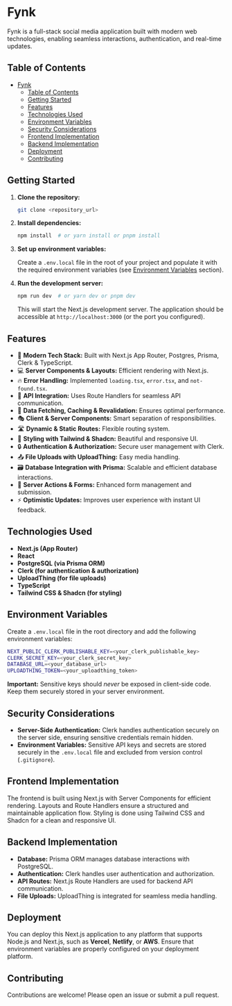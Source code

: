 # Fynk

Fynk is a full-stack social media application built with modern web technologies, enabling seamless interactions, authentication, and real-time updates.

## Table of Contents
- [Fynk](#fynk)
  - [Table of Contents](#table-of-contents)
  - [Getting Started](#getting-started)
  - [Features](#features)
  - [Technologies Used](#technologies-used)
  - [Environment Variables](#environment-variables)
  - [Security Considerations](#security-considerations)
  - [Frontend Implementation](#frontend-implementation)
  - [Backend Implementation](#backend-implementation)
  - [Deployment](#deployment)
  - [Contributing](#contributing)

## Getting Started

1. **Clone the repository:**

    ```bash
    git clone <repository_url>
    ```

2. **Install dependencies:**

    ```bash
    npm install  # or yarn install or pnpm install
    ```

3. **Set up environment variables:**

    Create a `.env.local` file in the root of your project and populate it with the required environment variables (see [Environment Variables](#environment-variables) section).

4. **Run the development server:**

    ```bash
    npm run dev  # or yarn dev or pnpm dev
    ```

    This will start the Next.js development server. The application should be accessible at `http://localhost:3000` (or the port you configured).

## Features

- 🚀 **Modern Tech Stack:** Built with Next.js App Router, Postgres, Prisma, Clerk & TypeScript.
- 💻 **Server Components & Layouts:** Efficient rendering with Next.js.
- 🔥 **Error Handling:** Implemented `loading.tsx`, `error.tsx`, and `not-found.tsx`.
- 📡 **API Integration:** Uses Route Handlers for seamless API communication.
- 🔄 **Data Fetching, Caching & Revalidation:** Ensures optimal performance.
- 🎭 **Client & Server Components:** Smart separation of responsibilities.
- 🛣️ **Dynamic & Static Routes:** Flexible routing system.
- 🎨 **Styling with Tailwind & Shadcn:** Beautiful and responsive UI.
- 🔒 **Authentication & Authorization:** Secure user management with Clerk.
- 📤 **File Uploads with UploadThing:** Easy media handling.
- 🗃️ **Database Integration with Prisma:** Scalable and efficient database interactions.
- 🚀 **Server Actions & Forms:** Enhanced form management and submission.
- ⚡ **Optimistic Updates:** Improves user experience with instant UI feedback.

## Technologies Used

- **Next.js (App Router)**
- **React**
- **PostgreSQL (via Prisma ORM)**
- **Clerk (for authentication & authorization)**
- **UploadThing (for file uploads)**
- **TypeScript**
- **Tailwind CSS & Shadcn (for styling)**

## Environment Variables

Create a `.env.local` file in the root directory and add the following environment variables:

```bash
NEXT_PUBLIC_CLERK_PUBLISHABLE_KEY=<your_clerk_publishable_key>
CLERK_SECRET_KEY=<your_clerk_secret_key>
DATABASE_URL=<your_database_url>
UPLOADTHING_TOKEN=<your_uploadthing_token>
```

**Important:** Sensitive keys should *never* be exposed in client-side code. Keep them securely stored in your server environment.

## Security Considerations

- **Server-Side Authentication:** Clerk handles authentication securely on the server side, ensuring sensitive credentials remain hidden.
- **Environment Variables:** Sensitive API keys and secrets are stored securely in the `.env.local` file and excluded from version control (`.gitignore`).

## Frontend Implementation

The frontend is built using Next.js with Server Components for efficient rendering. Layouts and Route Handlers ensure a structured and maintainable application flow. Styling is done using Tailwind CSS and Shadcn for a clean and responsive UI.

## Backend Implementation

- **Database:** Prisma ORM manages database interactions with PostgreSQL.
- **Authentication:** Clerk handles user authentication and authorization.
- **API Routes:** Next.js Route Handlers are used for backend API communication.
- **File Uploads:** UploadThing is integrated for seamless media handling.

## Deployment

You can deploy this Next.js application to any platform that supports Node.js and Next.js, such as **Vercel**, **Netlify**, or **AWS**. Ensure that environment variables are properly configured on your deployment platform.

## Contributing

Contributions are welcome! Please open an issue or submit a pull request.



